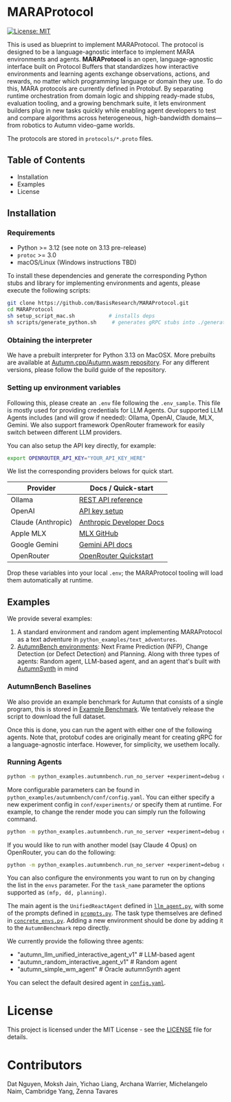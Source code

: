 # MARAProtocol
[![License: MIT](https://img.shields.io/badge/License-MIT-yellow.svg)](https://opensource.org/licenses/MIT)

This is used as blueprint to implement MARAProtocol. The protocol is designed to be a language-agnostic interface to implement MARA environments and agents.
**MARAProtocol** is an open, language-agnostic interface built on Protocol Buffers that standardizes how interactive environments and learning agents exchange observations, actions, and rewards, no matter which programming language or domain they use. To do this, MARA protocols are currently defined in Protobuf.
By separating runtime orchestration from domain logic and shipping ready-made stubs, evaluation tooling, and a growing benchmark suite, it lets environment builders plug in new tasks quickly while enabling agent developers to test and compare algorithms across heterogeneous, high-bandwidth domains—from robotics to Autumn video-game worlds.

The protocols are stored in `protocols/*.proto` files. 

## Table of Contents
- Installation
- Examples
- License

## Installation
### Requirements
- Python >= 3.12 (see note on 3.13 pre-release)  
- `protoc` >= 3.0  
- macOS/Linux (Windows instructions TBD)

To install these dependencies and generate the corresponding Python stubs and library for implementing environments and agents, please execute the following scripts:

```bash
git clone https://github.com/BasisResearch/MARAProtocol.git
cd MARAProtocol
sh setup_script_mac.sh           # installs deps
sh scripts/generate_python.sh     # generates gRPC stubs into ./generated
```

### Obtaining the interpreter
We have a prebuilt interpreter for Python 3.13 on MacOSX. More prebuilts are available at [Autumn.cpp/Autumn.wasm repository](https://github.com/BasisResearch/Autumn.cpp/releases). For any different versions, please follow the build guide of the repository.

### Setting up environment variables
Following this, please create an `.env` file following the `.env_sample`. This file is mostly used for providing credentials for LLM Agents.
Our supported LLM Agents includes (and will grow if needed): Ollama, OpenAI, Claude, MLX, Gemini. We also support framework OpenRouter framework for easily switch between different LLM providers.

You can also setup the API key directly, for example:
```bash
export OPENROUTER_API_KEY="YOUR_API_KEY_HERE"
```

We list the corresponding providers belows for quick start.

| **Provider**       | **Docs / Quick-start**                                                                         |
| ------------------ | ---------------------------------------------------------------------------------------------- |
| Ollama             | [REST API reference](https://ollama.readthedocs.io/en/api/)                                    |
| OpenAI             | [API key setup](https://help.openai.com/en/articles/5112595-best-practices-for-api-key-safety) |
| Claude (Anthropic) | [Anthropic Developer Docs](https://docs.anthropic.com/)                                        |
| Apple MLX          | [MLX GitHub](https://github.com/ml-explore/mlx)                                                |
| Google Gemini      | [Gemini API docs](https://ai.google.dev/gemini-api/docs)                                       |
| OpenRouter         | [OpenRouter Quickstart](https://openrouter.ai/docs/quickstart)                                 |

Drop these variables into your local `.env`; the MARAProtocol tooling will load them automatically at runtime.

## Examples
We provide several examples:
1. A standard environment and random agent implementing MARAProtocol as a text adventure in `python_examples/text_adventures`.
2. [AutumnBench environments](./python_examples/autumnbench/): Next Frame Prediction (NFP), Change Detection (or Defect Detection) and Planning. Along with three types of agents: Random agent, LLM-based agent, and an agent that's built with [AutumnSynth](https://www.basis.ai/blog/autumn/) in mind

### AutumnBench Baselines
We also provide an example benchmark for Autumn that consists of a single program, this is stored in [Example Benchmark](./python_examples/autumnbench/example_benchmark/). We tentatively release the script to download the full dataset.

Once this is done, you can run the agent with either one of the following agents. Note that, protobuf codes are originally meant for creating gRPC for a language-agnostic interface. However, for simplicity, we usethem locally.


### Running Agents
```bash
python -m python_examples.autumnbench.run_no_server +experiment=debug data_dir=$(pwd)/python_examples/autumnbench/example_benchmark
```

More configurable parameters can be found in `python_examples/autumnbench/conf/config.yaml`. You can either specify a new experiment config in `conf/experiments/` or specify them at runtime. For example, to change the render mode you can simply run the following command.

```bash
python -m python_examples.autumnbench.run_no_server +experiment=debug data_dir=$(pwd)/python_examples/autumnbench/example_benchmark render_mode=image
```

If you would like to run with another model (say Claude 4 Opus) on OpenRouter, you can do the following:

```bash
python -m python_examples.autumnbench.run_no_server +experiment=debug data_dir=/python_examples/autumnbench/example_benchmark="anthropic/claude-opus-4"
```

You can also configure the environments you want to run on by changing the list in the `envs` parameter.  For the `task_name` parameter the options supported as `(mfp, dd, planning)`.

The main agent is the `UnifiedReactAgent` defined in [`llm_agent.py`](./python_examples/autumnbench/llm_agent.py), with some of the prompts defined in [`prompts.py`](./python_examples/autumnbench/prompts.py). The task type themselves are defined in [`concrete_envs.py`](./python_examples/autumnbench/concrete_envs.py). Adding a new environment should be done by adding it to the `AutumnBenchmark` repo directly.

We currently provide the following three agents:
- "autumn_llm_unified_interactive_agent_v1" # LLM-based agent
- "autumn_random_interactive_agent_v1"      # Random agent
- "autumn_simple_wm_agent"                  # Oracle autumnSynth agent

You can select the default desired agent in [`config.yaml`](`python_examples/autumnbench/conf/config.yaml`).

# License
This project is licensed under the MIT License - see the [LICENSE](LICENSE) file for details.

# Contributors
Dat Nguyen, Moksh Jain, Yichao Liang, Archana Warrier, Michelangelo Naim, Cambridge Yang, Zenna Tavares
